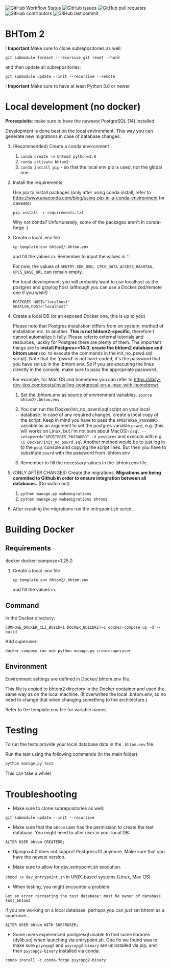 ![GitHub Workflow Status](https://img.shields.io/github/workflow/status/maja-jablonska/bhtom2/Django%20CI) ![GitHub issues](https://img.shields.io/github/issues/maja-jablonska/bhtom2) ![GitHub pull requests](https://img.shields.io/github/issues-pr-raw/maja-jablonska/bhtom2) ![GitHub contributors](https://img.shields.io/github/contributors/maja-jablonska/bhtom2) ![GitHub last commit](https://img.shields.io/github/last-commit/maja-jablonska/bhtom2)

# BHTom 2

! **Important** Make sure to clone subrepositories as well:

```git submodule foreach --recursive git reset --hard```

and then update all subrepositories:

```git submodule update --init --recursive --remote```

! **Important** Make sure to have at least Python 3.8 or newer

# Local development (no docker)

**Prerequisite**: make sure to have the neweest PostgreSQL (14) installed

Development is done best on the local environment. This way you can generate new migrations in case of
database changes.

1. (Recommended) Create a conda environment
   1. ```conda create -n bhtom2 python=3.9```
   2. ```conda activate bhtom2```
   3. ```conda install pip``` - so that the local env pip is used, not the global one.
2. Install the requirements:
   
   Use pip to install packages (only after using conda install, refer to https://www.anaconda.com/blog/using-pip-in-a-conda-environment for caveats)
   
   ```pip install -r requirements.txt```
   
   Why not conda? Unfortunately, some of the packages aren't in conda-forge :(
3. Create a local .env file

   ```cp template.env bhtom2/.bhtom.env```
   
   and fill the values in.
   Remember to input the values in ```"```.
   
   For now, the values of ```SENTRY_SDK_DSN, CPCS_DATA_ACCESS_HASHTAG, CPCS_BASE_URL``` can remain empty.
   
   For local development, you will probably want to use localhost as the postgres and graylog host (although you can use a Dockerized/remote one if you wish!)
   
   ```
   POSTGRES_HOST="localhost"
   GRAYLOG_HOST="localhost"
   ```
4. Create a local DB (or an exposed Docker one, this is up to you)

   Please note that Postgres installation differs from on system, method of installation etc. to another. **This is not bhtom2-specific**, therefore I cannot automatize it fully. Please referto external tutorials and resources, luckily for Postgres there are plenty of them. The important things are to **install Postgres>=14.0**, **create the bhtom2 database and bhtom user** (so, to execute the commands in the init_no_pswd.sql script). Note that the 'pswrd' is not hard-coded, it's the password that you have set up in the .bhtom.env. So if you are executing the lines directly in the console, make sure to pass the appropriate password.
   
   For example, for Mac OS and homebrew you can refer to https://daily-dev-tips.com/posts/installing-postgresql-on-a-mac-with-homebrew/.

   1. Set the .bhtom.env as source of environment variables.
      ```source bhtom2/.bhtom.env```
   2. You can run the Docker/init_no_pswrd.sql script on your local database. In case of any required changes, create a local copy of the script.
      Keep in mind you have to pass the ```$POSTGRES_PASSWORD``` variable as an argument to set the postgres variable ```pswrd```, e.g. (this will works on Linux, but i'm not sure about MacOS):
      ```psql --set=pswrd="$POSTGRES_PASSWORD" -U postgres``` and execute with e.g. ```\i Docker/init_no_pswrd.sql```
      Another method would be to just log in to the ```psql``` console and copying the script lines. But then you have to substitute ```pswrd``` with the password from .bhtom.env

   3. Remember to fill the necessary values in the .bhtom.env file.
5. (ONLY AFTER CHANGES) Create the migrations. **Migrations are being commited to Github in order to ensure integration between all databases.** (Do watch out)
   1. ```python manage.py makemigrations```
   2. ```python manage.py makemigrations bhtom2```
6. After creating the migrations run the entrypoint.sh script.


# Building Docker

## Requirements

docker
docker-compose>1.25.0

1. Create a local .env file

   ```cp template.env bhtom2/.bhtom.env```
   
   and fill the values in.

## Command

In the Docker directory:

``COMPOSE_DOCKER_CLI_BUILD=1 DOCKER_BUILDKIT=1 docker-compose up -d --build``

Add superuser:

``docker-compose run web python manage.py createsuperuser``

## Environment

Environment settings are defined in Docker/.bhtom.env file.

This file is copied to bhtom2 directory in the Docker container and used the same way as on the local machine.
(It overwrites the local .bhtom.env, so no need to change that when changing something to the architecture.)

Refer to the template.env file for variable names.

# Testing

To run the tests provide your local database data in the ``.bhtom.env`` file.

Run the test using the following commands (in the main folder):

```bash
python manage.py test
```
This can take a while!

# Troubleshooting

- Make sure to clone subrepositories as well:

```git submodule update --init --recursive```

- Make sure that the ``bhtom`` user has the permission to create the test database. You might need to alter user in your local DB:

``ALTER USER bhtom CREATEDB;``

- Django>4.0 does not support Postgres<10 anymore. Make sure that you have the newest version.

- Make sure to allow for dev_entrypoint.sh execution.

``chmod +x dev_entrypoint.sh`` in UNIX-based systems (Linux, Mac OS)

- When testing, you might encounter a problem:

```Got an error recreating the test database: must be owner of database test_bhtom2```

if you are working on a local database, perhaps you can just set bhtom as a superuser...

```ALTER USER bhtom WITH SUPERUSER;```

- Some users experienced postgresql unable to find some libraries (dylib.so) when launching via entrypoint.sh. One fix we found was to make sure ```psycopg2``` and ```psycopg2-binary``` are uninstalled via pip, and then ```psycopg2-binary``` installed via conda:

```conda install -c conda-forge psycopg2-binary```
